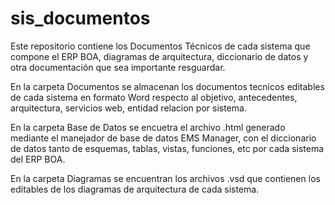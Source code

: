 # sis_documentos
Este repositorio contiene los Documentos Técnicos de cada sistema que compone el ERP BOA, diagramas de arquitectura, diccionario de datos y otra documentación que sea importante resguardar.

En la carpeta Documentos se almacenan los documentos tecnicos editables de cada sistema en formato Word respecto al objetivo, antecedentes, arquitectura, servicios web, entidad relacion por sistema.

En la carpeta Base de Datos se encuetra el archivo .html generado mediante el manejador de base de datos EMS Manager, con el diccionario de datos tanto de esquemas, tablas, vistas, funciones, etc por cada sistema del ERP BOA.

En la carpeta Diagramas se encuentran los archivos .vsd que contienen los editables de los diagramas de arquitectura de cada sistema.
